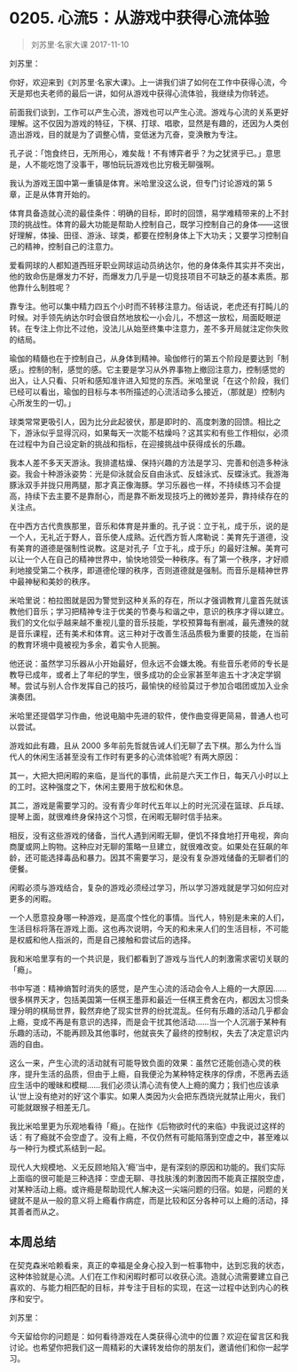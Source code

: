 # 0205. 心流5：从游戏中获得心流体验
> 刘苏里·名家大课
2017-11-10

刘苏里：

你好，欢迎来到《刘苏里·名家大课》。上一讲我们讲了如何在工作中获得心流，今天是郑也夫老师的最后一讲，如何从游戏中获得心流体验，我继续为你转述。

前面我们谈到，工作可以产生心流，游戏也可以产生心流。游戏与心流的关系更好理解。这不仅因为游戏的特征，下棋、打球、唱歌，显然是有趣的，还因为人类创造出游戏，目的就是为了调整心情，变低迷为亢奋，变涣散为专注。

孔子说：「饱食终日，无所用心，难矣哉！不有博弈者乎？为之犹贤乎已。」意思是，人不能吃饱了没事干，哪怕玩玩游戏也比穷极无聊强啊。

我认为游戏王国中第一重镇是体育。米哈里没这么说，但专门讨论游戏的第 5 章，正是从体育开始的。

体育具备造就心流的最佳条件：明确的目标，即时的回馈，易学难精带来的上不封顶的挑战性。体育的最大功能是帮助人控制自己，既学习控制自己的身体——这很好理解，体操、田径、游泳、球类，都要在控制身体上下大功夫；又要学习控制自己的精神，控制自己的注意力。

爱看网球的人都知道西班牙职业网球运动员纳达尔，他的身体条件其实并不突出，他的致命伤是爆发力不好，而爆发力几乎是一切竞技项目不可缺乏的基本素质。那他靠什么制胜呢？

靠专注。他可以集中精力四五个小时而不转移注意力。俗话说，老虎还有打盹儿的时候。对手领先纳达尔时会很自然地放松一小会儿，不想这一放松，局面眨眼逆转。在专注上你比不过他，没法儿从始至终集中注意力，差不多开局就注定你失败的结局。

瑜伽的精髓也在于控制自己，从身体到精神。瑜伽修行的第五个阶段是要达到「制感」。控制的制，感觉的感。它主要是学习从外界事物上撤回注意力，控制感觉的出入，让人只看、只听和感知准许进入知觉的东西。米哈里说「在这个阶段，我们已经可以看出，瑜伽的目标与本书所描述的心流活动多么接近，（那就是）控制内心所发生的一切。」

球类常常更吸引人，因为比分此起彼伏，那是即时的、高度刺激的回馈。相比之下，游泳似乎显得沉闷，如果每天一次能不枯燥吗？这其实和有些工作相似，必须在过程中为自己设定新的挑战和指标，在迎接挑战中获得成长的乐趣。

我本人差不多天天游泳。我排遣枯燥、保持兴趣的方法是学习、完善和创造多种泳姿。我会十种游泳姿势：光是仰泳就会反自由泳式、反蛙泳式、反蝶泳式。我游海豚泳双手并拢只用两腿，那才真正像海豚。学习乐器也一样，不持续练习不会提高，持续下去主要不是靠耐心，而是靠不断发现技巧上的微妙差异，靠持续存在的关注点。

在中西方古代贵族那里，音乐和体育是并重的。孔子说：立于礼，成于乐，说的是一个人，无礼近于野人，音乐使人成熟。近代西方哲人席勒说：美育先于道德，没有美育的道德是强制性说教。这是对孔子「立于礼，成于乐」的最好注解。美育可以让一个人在自己的精神世界中，愉快地领受一种秩序。有了第一个秩序，才好顺利地接受第二个秩序，即道德伦理的秩序，否则道德就是强制。而音乐是精神世界中最神秘和美妙的秩序。

米哈里说：柏拉图就是因为警觉到这种关系的存在，所以才强调教育儿童首先就该教他们音乐；学习把精神专注于优美的节奏与和谐之中，意识的秩序才得以建立。我们的文化似乎越来越不重视儿童的音乐技能，学校预算每有删减，最先遭殃的就是音乐课程，还有美术和体育。这三种对于改善生活品质极为重要的技能，在当前的教育环境中竟被视为多余，着实令人扼腕。

他还说：虽然学习乐器从小开始最好，但永远不会嫌太晚。有些音乐老师的专长是教导已成年，或者上了年纪的学生，很多成功的企业家甚至年逾五十才决定学钢琴。尝试与别人合作发挥自己的技巧，最愉快的经验莫过于参加合唱团或加入业余演奏团。

米哈里还提倡学习作曲，他说电脑中先进的软件，使作曲变得更简易，普通人也可以尝试。

游戏如此有趣，且从 2000 多年前先哲就告诫人们无聊了去下棋。那么为什么当代人的休闲生活甚至没有工作时有更多的心流体验呢?
有两大原因：

其一，大把大把闲暇的来临，是当代的事情，此前是六天工作日，每天八小时以上的工时。这种强度之下，休闲主要用于放松和休息。

其二，游戏是需要学习的。没有青少年时代五年以上的时光沉浸在篮球、乒乓球、提琴上面，就很难终身保持这个习惯，在闲暇无聊时信手拈来。

相反，没有这些游戏的储备，当代人遇到闲暇无聊，便饥不择食地打开电视，奔向商厦或网上购物。这种应对无聊的策略一旦建立，就很难改变。如果处在狂飙的年龄，还可能选择毒品和暴力。因其不需要学习，是没有复杂游戏储备的无聊者们的便餐。

闲暇必须与游戏结合，复杂的游戏必须经过学习，所以学习游戏就是学习如何应对更多的闲暇。

一个人愿意投身哪一种游戏，是高度个性化的事情。当代人，特别是未来的人们，生活目标将落在游戏上面。这也再次说明，今天的和未来人们的生活目标，不可能是权威和他人指派的，而是自己接触和尝试后的选择。

我和米哈里享有的一个共识是，我们都看到了游戏与当代人的刺激需求密切关联的「瘾」。

书中写道：精神熵暂时消失的感觉，是产生心流的活动会令人上瘾的一大原因……很多棋界天才，包括美国第一任棋王墨菲和最近一任棋王费舍在内，都因太习惯条理分明的棋局世界，毅然弃绝了现实世界的纷扰混乱。任何有乐趣的活动几乎都会上瘾，变成不再是有意识的选择，而是会干扰其他活动……当一个人沉溺于某种有乐趣的活动，不能再顾及其他事时，他就丧失了最终的控制权，失去了决定意识内涵的自由。

这么一来，产生心流的活动就有可能导致负面的效果：虽然它还能创造心灵的秩序，提升生活的品质，但由于上瘾，自我便沦为某种特定秩序的俘虏，不愿再去适应生活中的暧昧和模糊……我们必须认清心流有使人上瘾的魔力；我们也应该承认‘世上没有绝对的好’这个事实。如果人类因为火会把东西烧光就禁止用火，我们可能就跟猴子相差无几。

我比米哈里更为乐观地看待「瘾」。在拙作《后物欲时代的来临》中我说过这样的话：有了瘾就不会空虚了。没有上瘾，不仅仍然有可能陷落到空虚之中，甚至难以与一种行为模式系结到一起。

现代人大规模地、义无反顾地陷入‘瘾’当中，是有深刻的原因和功能的。我们实际上面临的很可能是三种选择：空虚无聊、寻找肤浅的刺激因而不能真正摆脱空虚，对某种活动上瘾。或许瘾是帮助现代人解决这一尖端问题的归宿。如是，问题的关键就不是从一般的意义将上瘾看作病症，而是比较和区分各种可以上瘾的活动，择其善者而从之。

## 本周总结

在契克森米哈赖看来，真正的幸福是全身心投入到一桩事物中，达到忘我的状态，这种体验就是心流。人们在工作和闲暇时都可以收获心流。造就心流需要建立自己喜欢的、与能力相匹配的目标，并专注于目标的实现，在这一过程中达到内心的秩序和安宁。

刘苏里：

今天留给你的问题是：如何看待游戏在人类获得心流中的位置？欢迎在留言区和我讨论。也希望你把我们这一周精彩的大课转发给你的朋友们，邀请他们和你一起学习。
